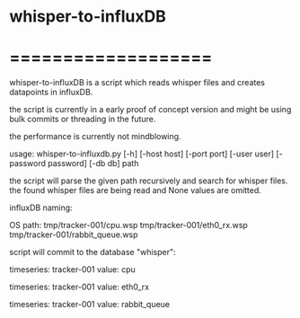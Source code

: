 # whisper-to-influxDB
# ===================

whisper-to-influxDB is a script which reads whisper files and creates datapoints in influxDB.

the script is currently in a early proof of concept version and might be using bulk commits or threading in the future.

the performance is currently not mindblowing.



usage: whisper-to-influxdb.py [-h] [-host host] [-port port] [-user user]
                              [-password password] [-db db]
                              path
                              
the script will parse the given path recursively and search for whisper files.
the found whisper files are being read and None values are omitted.

influxDB naming:

OS path:
tmp/tracker-001/cpu.wsp
tmp/tracker-001/eth0_rx.wsp
tmp/tracker-001/rabbit_queue.wsp
         

script will commit to the database "whisper":

timeseries: tracker-001
value: cpu

timeseries: tracker-001
value: eth0_rx

timeseries: tracker-001
value: rabbit_queue

